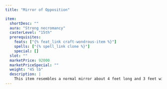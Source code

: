 ```yaml
---
title: "Mirror of Opposition"

item:
  shortDesc: ""
  aura: "Strong necromancy"
  casterLevel: "15th"
  prerequisites:
    feats: ["{% feat_link craft-wondrous-item %}"]
    spells: ["{% spell_link clone %}"]
    special: []
  slot: ""
  marketPrice: 92000
  marketPriceSpecial: ""
  weight: "45 lb"
  description: |
    This item resembles a normal mirror about 4 feet long and 3 feet wide. It can be hung or placed on a surface and then activated by speaking a command word. The same command word deactivates the mirror. If a creature sees its reflection in the mirror's surface, an exact duplicate of that creature comes into being. This opposite immediately attacks the original. The duplicate has all the possessions and powers of its original (including magic). Upon the defeat or destruction of either the duplicate or the original, the duplicate and her items disappear completely. The mirror functions up to four times per day.
---
```

